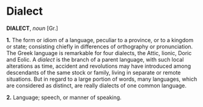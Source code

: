 # Dialect

**DIALECT**, _noun_ \[Gr.\]

**1.** The form or idiom of a language, peculiar to a province, or to a kingdom or state; consisting chiefly in differences of orthography or pronunciation. The Greek language is remarkable for four dialects, the Attic, Iionic, Doric and Eolic. A _dialect_ is the branch of a parent language, with such local alterations as time, accident and revolutions may have introduced among descendants of the same stock or family, living in separate or remote situations. But in regard to a large portion of words, many languages, which are considered as distinct, are really dialects of one common language.

**2.** Language; speech, or manner of speaking.
